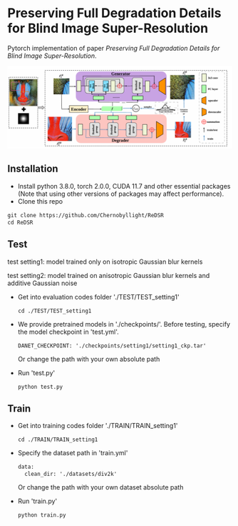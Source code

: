 # Preserving Full Degradation Details for Blind Image Super-Resolution

Pytorch implementation of paper *Preserving Full Degradation Details for Blind Image Super-Resolution*.

![image](framework/framework.png)



## Installation

- Install python 3.8.0, torch 2.0.0, CUDA 11.7 and other essential packages (Note that using other versions of packages may affect performance).
- Clone this repo

```
git clone https://github.com/Chernobyllight/ReDSR
cd ReDSR
```



## Test

test setting1: model trained only on isotropic Gaussian blur kernels

test setting2: model trained on anisotropic Gaussian blur kernels and additive Gaussian noise

- Get into evaluation codes folder './TEST/TEST_setting1'

  ```
  cd ./TEST/TEST_setting1
  ```

- We provide pretrained models in './checkpoints/'. Before testing, specify the model checkpoint in 'test.yml'.

  ```
  DANET_CHECKPOINT: './checkpoints/setting1/setting1_ckp.tar'
  ```

   Or change the path with your own absolute path

- Run 'test.py'

  ```
  python test.py
  ```

## Train

- Get into training codes folder './TRAIN/TRAIN_setting1'

  ```
  cd ./TRAIN/TRAIN_setting1
  ```

- Specify the dataset path in 'train.yml'

  ```
  data:
  	clean_dir: './datasets/div2k'
  ```

  Or change the path with your own dataset absolute path

- Run 'train.py'

  ```
  python train.py
  ```

  